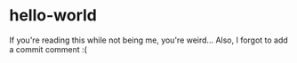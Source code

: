 hello-world
===========

If you're reading this while not being me, you're weird... 
Also, I forgot to add a commit comment :(
